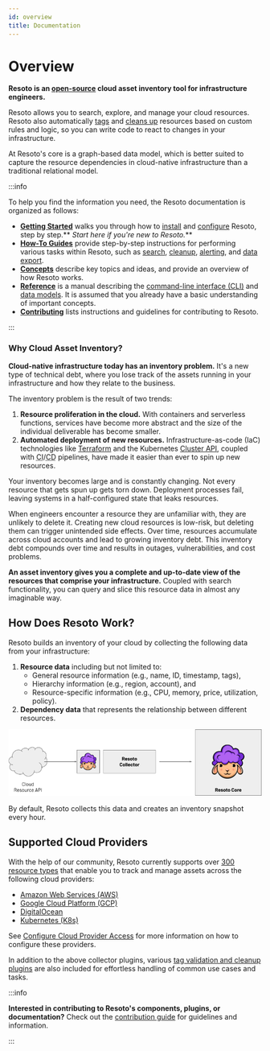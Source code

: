 ```yaml
---
id: overview
title: Documentation
---
```


# Overview

**Resoto is an [open-source](https://github.com/someengineering/resoto/blob/main/LICENSE) cloud asset inventory tool for infrastructure engineers.**

Resoto allows you to search, explore, and manage your cloud resources. Resoto also automatically [tags](./concepts/resource-management/tagging.md) and [cleans up](./concepts/resource-management/cleanup.md) resources based on custom rules and logic, so you can write code to react to changes in your infrastructure.

At Resoto's core is a graph-based data model, which is better suited to capture the resource dependencies in cloud-native infrastructure than a traditional relational model.

:::info

To help you find the information you need, the Resoto documentation is organized as follows:

- **[Getting Started](./getting-started/index.md)** walks you through how to [install](./getting-started/install-resoto/index.md) and [configure](./getting-started/configure-cloud-provider-access/index.md) Resoto, step by step.** _Start here if you're new to Resoto._**
- **[How-To Guides](./how-to-guides/index.md)** provide step-by-step instructions for performing various tasks within Resoto, such as [search](./how-to-guides/search/index.md), [cleanup](./how-to-guides/cleanup/index.md), [alerting](./how-to-guides/alerting/index.md), and [data export](./how-to-guides/data-export/index.md).
- **[Concepts](./concepts/index.md)** describe key topics and ideas, and provide an overview of how Resoto works.
- **[Reference](./reference/index.md)** is a manual describing the [command-line interface (CLI)](./reference/cli/index.md) and [data models](./reference/data-models/index.md). It is assumed that you already have a basic understanding of important concepts.
- **[Contributing](./contributing/index.md)** lists instructions and guidelines for contributing to Resoto.

:::

### Why Cloud Asset Inventory?

**Cloud-native infrastructure today has an inventory problem.** It's a new type of technical debt, where you lose track of the assets running in your infrastructure and how they relate to the business.

The inventory problem is the result of two trends:

1. **Resource proliferation in the cloud.** With containers and serverless functions, services have become more abstract and the size of the individual deliverable has become smaller.
2. **Automated deployment of new resources.** Infrastructure-as-code (IaC) technologies like [Terraform](https://terraform.io) and the Kubernetes [Cluster API](https://cluster-api.sigs.k8s.io), coupled with <abbr title="continuous integration">CI</abbr>/<abbr title="continuous deployment">CD</abbr> pipelines, have made it easier than ever to spin up new resources.

Your inventory becomes large and is constantly changing. Not every resource that gets spun up gets torn down. Deployment processes fail, leaving systems in a half-configured state that leaks resources.

When engineers encounter a resource they are unfamiliar with, they are unlikely to delete it. Creating new cloud resources is low-risk, but deleting them can trigger unintended side effects. Over time, resources accumulate across cloud accounts and lead to growing inventory debt. This inventory debt compounds over time and results in outages, vulnerabilities, and cost problems.

**An asset inventory gives you a complete and up-to-date view of the resources that comprise your infrastructure.** Coupled with search functionality, you can query and slice this resource data in almost any imaginable way.

## How Does Resoto Work?

Resoto builds an inventory of your cloud by collecting the following data from your infrastructure:

1. **Resource data** including but not limited to:
   - General resource information (e.g., name, ID, timestamp, tags),
   - Hierarchy information (e.g., region, account), and
   - Resource-specific information (e.g., CPU, memory, price, utilization, policy).
2. **Dependency data** that represents the relationship between different resources.

![](./img/data-collection.png)

By default, Resoto collects this data and creates an inventory snapshot every hour.

## Supported Cloud Providers

With the help of our community, Resoto currently supports over [300 resource types](./reference/data-models/index.md) that enable you to track and manage assets across the following cloud providers:

- [Amazon Web Services (AWS)](./getting-started/configure-cloud-provider-access/aws.md)
- [Google Cloud Platform (GCP)](./getting-started/configure-cloud-provider-access/gcp.md)
- [DigitalOcean](./getting-started/configure-cloud-provider-access/digitalocean.md)
- [Kubernetes (K8s)](./getting-started/configure-cloud-provider-access/kubernetes.md)

See [Configure Cloud Provider Access](./getting-started/configure-cloud-provider-access/index.md) for more information on how to configure these providers.

In addition to the above collector plugins, various [tag validation and cleanup plugins](./concepts/components/plugins/index.md) are also included for effortless handling of common use cases and tasks.

:::info

**Interested in contributing to Resoto's components, plugins, or documentation?** Check out the [contribution guide](./contributing/index.md) for guidelines and information.

:::
